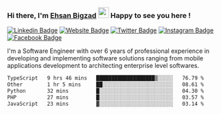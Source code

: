 ### Hi there, I'm <a href="https://ehsanbigzad.com" target="_blank">Ehsan Bigzad</a> <img src="https://media.giphy.com/media/hvRJCLFzcasrR4ia7z/giphy.gif" width="25px" height="25px"> Happy to see you here !

[![Linkedin Badge](https://img.shields.io/badge/-LinkedIn-0e76a8?style=flat-square&logo=Linkedin&logoColor=white)](https://linkedin.com/in/EhsanBigzad)
[![Website Badge](https://img.shields.io/badge/Website-3b5998?style=flat-square&logo=google-chrome&logoColor=white)](https://ehsanbigzad.com)
[![Twitter Badge](https://img.shields.io/badge/-Twitter-00acee?style=flat-square&logo=Twitter&logoColor=white)](https://twitter.com/EhsanBigzad)
[![Instagram Badge](https://img.shields.io/badge/-Instagram-e4405f?style=flat-square&logo=Instagram&logoColor=white)](https://instagram.com/ehsanbigzad/)
[![Facebook Badge](https://img.shields.io/badge/-Facebook-0088cc?style=flat-square&logo=Facebook&logoColor=white)](https://facebook.com/EhsanBigzad7)

I'm a Software Engineer with over 6 years of professional experience
in developing and implementing software solutions ranging from mobile applications development to architecting enterprise level softwares.

<!--START_SECTION:waka-->

```txt
TypeScript   9 hrs 46 mins   ███████████████████▒░░░░░   76.79 %
Other        1 hr 5 mins     ██░░░░░░░░░░░░░░░░░░░░░░░   08.61 %
Python       32 mins         █░░░░░░░░░░░░░░░░░░░░░░░░   04.30 %
PHP          27 mins         █░░░░░░░░░░░░░░░░░░░░░░░░   03.57 %
JavaScript   23 mins         ▓░░░░░░░░░░░░░░░░░░░░░░░░   03.14 %
```

<!--END_SECTION:waka-->
